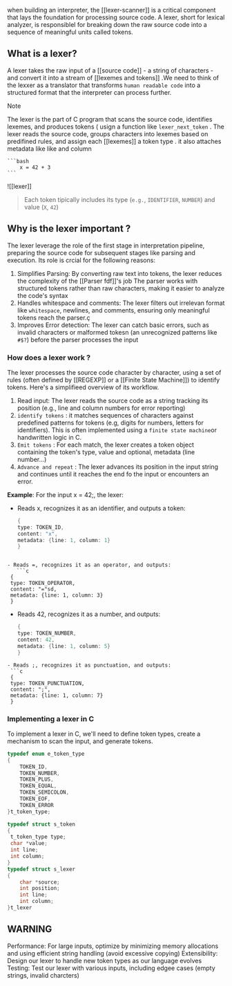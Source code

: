 when building an interpreter, the [[lexer-scanner]] is a critical component that lays the foundation for processing source code. A lexer, short for lexical analyzer, is responsiblel for breaking down the raw source code into a sequence of meaningful units called tokens. 

## What  is a lexer?

A lexer takes the raw input of a  [[source code]] - a string of characters - and convert it into a stream of [[lexemes and tokens]] .We need to think of the lexxer as a translator that transforms `human readable code` into a structured format that the interpreter can process further.


> [!NOTE]
> The lexer is the part of C program that scans the source code, identifies lexemes, and produces tokens ( usign a function like `lexer_next_token` . The lexer reads the source code, groups characters into lexemes based on predifined rules, and assign each [[lexemes]] a token type . it also attaches metadata like like and column



    ```bash
	    x = 42 + 3
    ```

![[lexer]]

> Each  token tipically includes its type (`e.g.`, `IDENTIFIER`, `NUMBER`) and value (`X`, `42`)

## Why is the lexer important ?
The lexer leverage the role of the first stage in interpretation pipeline, preparing the source code for subsequent stages like parsing and execution. Its role is crcial for the following reasons:
1. Simplifies Parsing: By converting raw text into tokens, the lexer reduces the complexity of the [[Parser fdf]]'s job The parser works with structured tokens rather than raw characters, making it easier to analyze the code's syntax
2. Handles whitespace and comments: The lexer filters out irrelevan format like `whitespace`, newlines, and comments, ensuring only meaningful tokens reach the parser.ç
3. Improves Error detection: The lexer can catch basic errors, such as invalid characters or malformed tokesn (an unrecognized  patterns like `#$?`) before the parser processes the input
### How  does a  lexer work ?

The lexer processes the source code character by character, using a set of rules (often defined by [[REGEXP]] or a [[Finite State Machine]]) to identify tokens. Here's a simplifieed overview of its workflow.
1. Read input: The lexer reads the source code as a string tracking its position (e.g., line and column numbers for error reporting)
2. `identify tokens` : it matches sequences of characters against predefined patterns for tokens (e.g, digits for numbers, letters for identifiers). This is often implemented using a `finite state machine`or handwritten logic in C. 
3. `Emit tokens` : For each match, the lexer creates a token object containing the token's type, value and optional, metadata (line number...)
4. `Advance and repeat` : The lexer advances its position in the input string and continues until it reaches the end fo the input or encounters an error.

**Example**: For the input x = 42;, the lexer:

- Reads x, recognizes it as an identifier, and outputs a token: 
    ```c
  {
  type: TOKEN_ID,
  content: "x",
  metadata: {line: 1, column: 1}
  }
 ```
 
- Reads =, recognizes it as an operator, and outputs: 
    ```c
  {
  type: TOKEN_OPERATOR,
  content: "="sd,
  metadata: {line: 1, column: 3}
  }
```
 
- Reads 42, recognizes it as a number, and outputs: 
    ```c
  {
  type: TOKEN_NUMBER,
  content: 42,
  metadata: {line: 1, column: 5}
  }
 ```
- Reads ;, recognizes it as punctuation, and outputs: 
  ```c
  {
  type: TOKEN_PUNCTUATION,
  content: ";",
  metadata: {line: 1, column: 7}
  }
 ```
### Implementing a lexer in C
To  implement a lexer in C, we'll need to define token types, create a mechanism to scan the input, and generate tokens.

```c
typedef enum e_token_type
{
	TOKEN_ID,
	TOKEN_NUMBER,
	TOKEN_PLUS,
	TOKEN_EQUAL,
	TOKEN_SEMICOLON,
	TOKEN_EOF,
	TOKEN_ERROR
}t_token_type;

typedef struct s_token
{
 t_token_type type;
 char *value;
 int line;
 int column;
}
typedef struct s_lexer
{
	char *source;
	int position;
	int line;
	int column;
}t_lexer
```

## WARNING 
Performance: For large inputs, optimize by minimizing memory allocations and using efficient string handling (avoid excessive copying)
Extensibility: Design our lexer to handle new token types as our language evolves
Testing: Test our lexer with various inputs, including edgee cases (empty strings, invalid charcters)